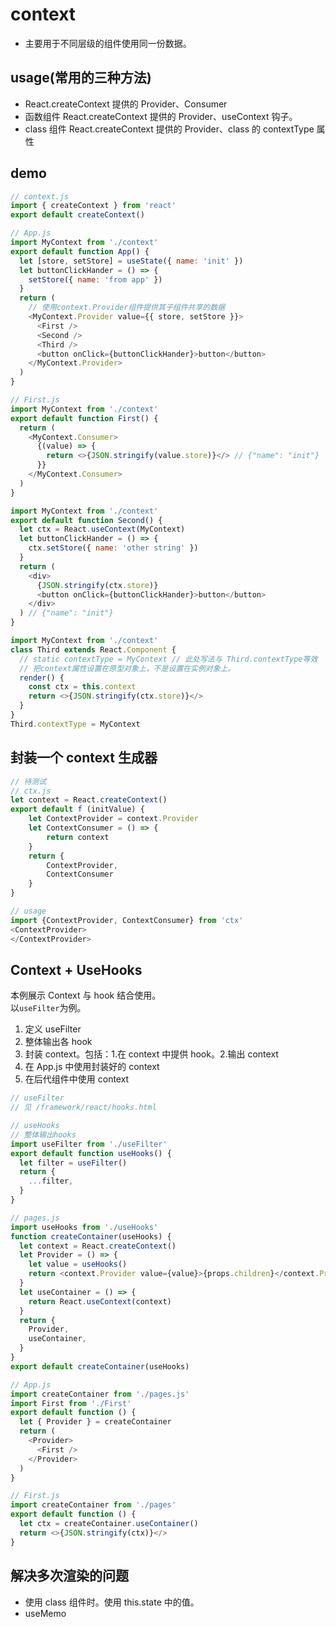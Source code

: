 # context

- 主要用于不同层级的组件使用同一份数据。

## usage(常用的三种方法)

- React.createContext 提供的 Provider、Consumer
- 函数组件 React.createContext 提供的 Provider、useContext 钩子。
- class 组件 React.createContext 提供的 Provider、class 的 contextType 属性

## demo

```js
// context.js
import { createContext } from 'react'
export default createContext()
```

```js
// App.js
import MyContext from './context'
export default function App() {
  let [store, setStore] = useState({ name: 'init' })
  let buttonClickHander = () => {
    setStore({ name: 'from app' })
  }
  return (
    // 使用context.Provider组件提供其子组件共享的数据
    <MyContext.Provider value={{ store, setStore }}>
      <First />
      <Second />
      <Third />
      <button onClick={buttonClickHander}>button</button>
    </MyContext.Provider>
  )
}
```

```js
// First.js
import MyContext from './context'
export default function First() {
  return (
    <MyContext.Consumer>
      {(value) => {
        return <>{JSON.stringify(value.store)}</> // {"name": "init"}
      }}
    </MyContext.Consumer>
  )
}
```

```js
import MyContext from './context'
export default function Second() {
  let ctx = React.useContext(MyContext)
  let buttonClickHander = () => {
    ctx.setStore({ name: 'other string' })
  }
  return (
    <div>
      {JSON.stringify(ctx.store)}
      <button onClick={buttonClickHander}>button</button>
    </div>
  ) // {"name": "init"}
}
```

```js
import MyContext from './context'
class Third extends React.Component {
  // static contextType = MyContext // 此处写法与 Third.contextType等效
  // 把context属性设置在原型对象上，不是设置在实例对象上。
  render() {
    const ctx = this.context
    return <>{JSON.stringify(ctx.store)}</>
  }
}
Third.contextType = MyContext
```

## 封装一个 context 生成器

```js
// 待测试
// ctx.js
let context = React.createContext()
export default f (initValue) {
    let ContextProvider = context.Provider
    let ContextConsumer = () => {
        return context
    }
    return {
        ContextProvider,
        ContextConsumer
    }
}

// usage
import {ContextProvider, ContextConsumer} from 'ctx'
<ContextProvider>
</ContextProvider>
```

## Context + UseHooks

本例展示 Context 与 hook 结合使用。  
以`useFilter`为例。

1. 定义 useFilter
2. 整体输出各 hook
3. 封装 context。包括：1.在 context 中提供 hook。2.输出 context
4. 在 App.js 中使用封装好的 context
5. 在后代组件中使用 context

```js
// useFilter
// 见 /framework/react/hooks.html
```

```js
// useHooks
// 整体输出hooks
import useFilter from './useFilter'
export default function useHooks() {
  let filter = useFilter()
  return {
    ...filter,
  }
}
```

```js
// pages.js
import useHooks from './useHooks'
function createContainer(useHooks) {
  let context = React.createContext()
  let Provider = () => {
    let value = useHooks()
    return <context.Provider value={value}>{props.children}</context.Provider>
  }
  let useContainer = () => {
    return React.useContext(context)
  }
  return {
    Provider,
    useContainer,
  }
}
export default createContainer(useHooks)
```

```js
// App.js
import createContainer from './pages.js'
import First from './First'
export default function () {
  let { Provider } = createContainer
  return (
    <Provider>
      <First />
    </Provider>
  )
}
```

```js
// First.js
import createContainer from './pages'
export default function () {
  let ctx = createContainer.useContainer()
  return <>{JSON.stringify(ctx)}</>
}
```

## 解决多次渲染的问题

- 使用 class 组件时。使用 this.state 中的值。
- useMemo
